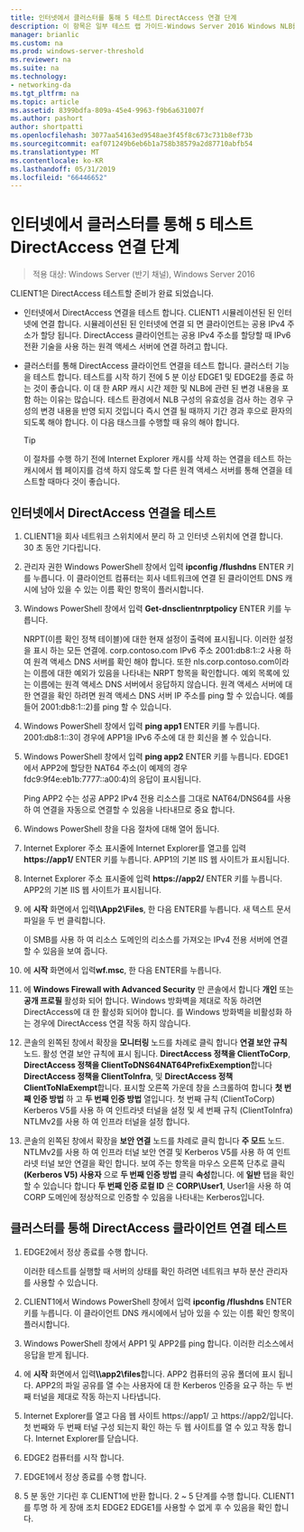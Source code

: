 ```yaml
---
title: 인터넷에서 클러스터를 통해 5 테스트 DirectAccess 연결 단계
description: 이 항목은 일부 테스트 랩 가이드-Windows Server 2016 Windows NLB를 사용 하 여 클러스터에서 DirectAccess 시연
manager: brianlic
ms.custom: na
ms.prod: windows-server-threshold
ms.reviewer: na
ms.suite: na
ms.technology:
- networking-da
ms.tgt_pltfrm: na
ms.topic: article
ms.assetid: 8399bdfa-809a-45e4-9963-f9b6a631007f
ms.author: pashort
author: shortpatti
ms.openlocfilehash: 3077aa54163ed9548ae3f45f8c673c731b8ef73b
ms.sourcegitcommit: eaf071249b6eb6b1a758b38579a2d87710abfb54
ms.translationtype: MT
ms.contentlocale: ko-KR
ms.lasthandoff: 05/31/2019
ms.locfileid: "66446652"
---
```

# <a name="step-5-test-directaccess-connectivity-from-the-internet-and-through-the-cluster"></a>인터넷에서 클러스터를 통해 5 테스트 DirectAccess 연결 단계

>적용 대상: Windows Server (반기 채널), Windows Server 2016

CLIENT1은 DirectAccess 테스트할 준비가 완료 되었습니다.  
  
- 인터넷에서 DirectAccess 연결을 테스트 합니다. CLIENT1 시뮬레이션된 된 인터넷에 연결 합니다. 시뮬레이션된 된 인터넷에 연결 되 면 클라이언트는 공용 IPv4 주소가 할당 됩니다. DirectAccess 클라이언트는 공용 IPv4 주소를 할당할 때 IPv6 전환 기술을 사용 하는 원격 액세스 서버에 연결 하려고 합니다.  
  
- 클러스터를 통해 DirectAccess 클라이언트 연결을 테스트 합니다. 클러스터 기능을 테스트 합니다. 테스트를 시작 하기 전에 5 분 이상 EDGE1 및 EDGE2를 종료 하는 것이 좋습니다. 이 대 한 ARP 캐시 시간 제한 및 NLB에 관련 된 변경 내용을 포함 하는 이유는 많습니다. 테스트 환경에서 NLB 구성의 유효성을 검사 하는 경우 구성의 변경 내용을 반영 되지 것입니다 즉시 연결 될 때까지 기간 경과 후으로 환자의 되도록 해야 합니다. 이 다음 태스크를 수행할 때 유의 해야 합니다.  
  
    > [!TIP]  
    > 이 절차를 수행 하기 전에 Internet Explorer 캐시를 삭제 하는 연결을 테스트 하는 캐시에서 웹 페이지를 검색 하지 않도록 할 다른 원격 액세스 서버를 통해 연결을 테스트할 때마다 것이 좋습니다.  
  
## <a name="test-directaccess-connectivity-from-the-internet"></a>인터넷에서 DirectAccess 연결을 테스트  
  
1. CLIENT1을 회사 네트워크 스위치에서 분리 하 고 인터넷 스위치에 연결 합니다. 30 초 동안 기다립니다.  
  
2. 관리자 권한 Windows PowerShell 창에서 입력 **ipconfig /flushdns** ENTER 키를 누릅니다. 이 클라이언트 컴퓨터는 회사 네트워크에 연결 된 클라이언트 DNS 캐시에 남아 있을 수 있는 이름 확인 항목이 플러시합니다.  
  
3. Windows PowerShell 창에서 입력 **Get-dnsclientnrptpolicy** ENTER 키를 누릅니다.  
  
   NRPT(이름 확인 정책 테이블)에 대한 현재 설정이 출력에 표시됩니다. 이러한 설정을 표시 하는 모든 연결에. corp.contoso.com IPv6 주소 2001:db8:1::2 사용 하 여 원격 액세스 DNS 서버를 확인 해야 합니다. 또한 nls.corp.contoso.com이라는 이름에 대한 예외가 있음을 나타내는 NRPT 항목을 확인합니다. 예외 목록에 있는 이름에는 원격 액세스 DNS 서버에서 응답하지 않습니다. 원격 액세스 서버에 대 한 연결을 확인 하려면 원격 액세스 DNS 서버 IP 주소를 ping 할 수 있습니다. 예를 들어 2001:db8:1::2)를 ping 할 수 있습니다.  
  
4. Windows PowerShell 창에서 입력 **ping app1** ENTER 키를 누릅니다. 2001:db8:1::3이 경우에 APP1을 IPv6 주소에 대 한 회신을 볼 수 있습니다.  
  
5. Windows PowerShell 창에서 입력 **ping app2** ENTER 키를 누릅니다. EDGE1에서 APP2에 할당한 NAT64 주소(이 예제의 경우 fdc9:9f4e:eb1b:7777::a00:4)의 응답이 표시됩니다.  
  
   Ping APP2 수는 성공 APP2 IPv4 전용 리소스를 그대로 NAT64/DNS64를 사용 하 여 연결을 자동으로 연결할 수 있음을 나타내므로 중요 합니다.  
  
6. Windows PowerShell 창을 다음 절차에 대해 열어 둡니다.  
  
7. Internet Explorer 주소 표시줄에 Internet Explorer를 열고를 입력 **https://app1/** ENTER 키를 누릅니다. APP1의 기본 IIS 웹 사이트가 표시됩니다.  
  
8. Internet Explorer 주소 표시줄에 입력 **https://app2/** ENTER 키를 누릅니다. APP2의 기본 IIS 웹 사이트가 표시됩니다.  
  
9. 에 **시작** 화면에서 입력<strong>\\\App2\Files</strong>, 한 다음 ENTER를 누릅니다. 새 텍스트 문서 파일을 두 번 클릭합니다.  
  
    이 SMB를 사용 하 여 리소스 도메인의 리소스를 가져오는 IPv4 전용 서버에 연결할 수 있음을 보여 줍니다.  
  
10. 에 **시작** 화면에서 입력**wf.msc**, 한 다음 ENTER를 누릅니다.  
  
11. 에 **Windows Firewall with Advanced Security** 만 콘솔에서 합니다 **개인** 또는 **공개 프로필** 활성화 되어 합니다. Windows 방화벽을 제대로 작동 하려면 DirectAccess에 대 한 활성화 되어야 합니다. 를 Windows 방화벽을 비활성화 하는 경우에 DirectAccess 연결 작동 하지 않습니다.  
  
12. 콘솔의 왼쪽된 창에서 확장을 **모니터링** 노드를 차례로 클릭 합니다 **연결 보안 규칙** 노드. 활성 연결 보안 규칙에 표시 됩니다. **DirectAccess 정책을 ClientToCorp**, **DirectAccess 정책을 ClientToDNS64NAT64PrefixExemption**합니다 **DirectAccess 정책을 ClientToInfra**, 및 **DirectAccess 정책 ClientToNlaExempt**합니다. 표시할 오른쪽 가운데 창을 스크롤하여 합니다 **첫 번째 인증 방법** 하 고 **두 번째 인증 방법** 열입니다. 첫 번째 규칙 (ClientToCorp) Kerberos V5를 사용 하 여 인트라넷 터널을 설정 및 세 번째 규칙 (ClientToInfra) NTLMv2를 사용 하 여 인프라 터널을 설정 합니다.  
  
13. 콘솔의 왼쪽된 창에서 확장을 **보안 연결** 노드를 차례로 클릭 합니다 **주 모드** 노드. NTLMv2를 사용 하 여 인프라 터널 보안 연결 및 Kerberos V5를 사용 하 여 인트라넷 터널 보안 연결을 확인 합니다. 보여 주는 항목을 마우스 오른쪽 단추로 클릭 **(Kerberos V5) 사용자** 으로 **두 번째 인증 방법** 클릭 **속성**합니다. 에 **일반** 탭을 확인할 수 있습니다 합니다 **두 번째 인증 로컬 ID** 은 **CORP\User1**, User1을 사용 하 여 CORP 도메인에 정상적으로 인증할 수 있음을 나타내는 Kerberos입니다.  
  
## <a name="test-directaccess-client-connectivity-through-the-cluster"></a>클러스터를 통해 DirectAccess 클라이언트 연결 테스트  
  
1. EDGE2에서 정상 종료를 수행 합니다.  
  
   이러한 테스트를 실행할 때 서버의 상태를 확인 하려면 네트워크 부하 분산 관리자를 사용할 수 있습니다.  
  
2. CLIENT1에서 Windows PowerShell 창에서 입력 **ipconfig /flushdns** ENTER 키를 누릅니다. 이 클라이언트 DNS 캐시에에서 남아 있을 수 있는 이름 확인 항목이 플러시합니다.  
  
3. Windows PowerShell 창에서 APP1 및 APP2를 ping 합니다. 이러한 리소스에서 응답을 받게 됩니다.  
  
4. 에 **시작** 화면에서 입력<strong>\\\app2\files</strong>합니다. APP2 컴퓨터의 공유 폴더에 표시 됩니다. APP2의 파일 공유를 열 수는 사용자에 대 한 Kerberos 인증을 요구 하는 두 번째 터널을 제대로 작동 하는지 나타냅니다.  
  
5. Internet Explorer를 열고 다음 웹 사이트 https://app1/ 고 https://app2/입니다. 첫 번째와 두 번째 터널 구성 되는지 확인 하는 두 웹 사이트를 열 수 있고 작동 합니다. Internet Explorer를 닫습니다.  
  
6. EDGE2 컴퓨터를 시작 합니다.  
  
7. EDGE1에서 정상 종료를 수행 합니다.  
  
8. 5 분 동안 기다린 후 CLIENT1에 반환 합니다. 2 ~ 5 단계를 수행 합니다. CLIENT1를 투명 하 게 장애 조치 EDGE2 EDGE1를 사용할 수 없게 후 수 있음을 확인 합니다.
